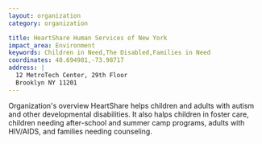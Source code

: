 ```yaml
---
layout: organization
category: organization

title: HeartShare Human Services of New York
impact_area: Environment
keywords: Children in Need,The Disabled,Families in Need
coordinates: 40.694981,-73.98717
address: |
  12 MetroTech Center, 29th Floor
  Brooklyn NY 11201
---
```

Organization's overview
HeartShare helps children and adults with autism and other developmental disabilities. It also halps children in foster care, children needing after-school and summer camp programs, adults with HIV/AIDS, and families needing counseling.